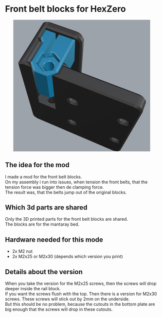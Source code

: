 # Front belt blocks for HexZero
<p align="center"><img width="450" src="assets/image.png"></p>

## The idea for the mod
I made a mod for the front belt blocks. <br>
On my assembly i run into issues, when tension the front belts, that the tension force was bigger then de clamping force. <br>
The result was, that the belts jump out of the original blocks. 

## Which 3d parts are shared
Only the 3D printed parts for the front belt blocks are shared. <br>
The blocks are for the mantaray bed.

## Hardware needed for this mode
- 2x M2 nut
- 2x M2x25 or M2x30 (depends which version you print)

## Details about the version
When you take the version for the M2x25 screws, then the screws will drop deeper inside the rail block. <br>
If you want the screws flush with the top. Then there is a version for M2x30 screws. These screws will stick out by 2mm on the underside. <br>
But this should be no problem, because the cutouts in the bottom plate are big enough that the screws will drop in these cutouts. <br>
